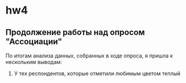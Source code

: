 # hw4
## Продолжение работы над опросом "Ассоциации"
По итогам анализа данных, собранных в ходе опроса, я пришла к нескольким выводам:
1. У тех респондентов, которые отметили любимым цветом теплый
